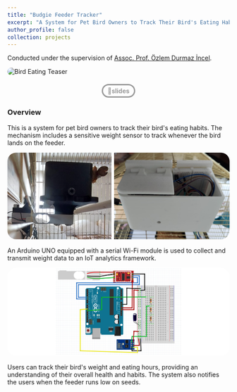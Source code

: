 ```yaml
---
title: "Budgie Feeder Tracker"
excerpt: "A System for Pet Bird Owners to Track Their Bird's Eating Habits<br/><img src='/images/Budgie Feeder Teaser.png' style='width:740px; border-radius: 20px;  margin-bottom: 24px;'>"
author_profile: false
collection: projects
---
```

Conducted under the supervision of [Assoc. Prof. Özlem Durmaz İncel](https://www.cmpe.boun.edu.tr/people/ozlem.durmaz).

<!-- MAIN SVG -->
<img src="/images/Bird Eating SVG.svg" alt="Bird Eating Teaser" style="border-radius: 20px; width: 760px;">

<!-- BUTTONS -->
<div style="text-align: center; margin: 20px 0;"> <!-- Added margin for spacing -->
  <a href="https://www.dropbox.com/scl/fi/i0u9iksveo8q4swbrdk9w/Budgie-Feeder-Tracker-Slides.pptx?rlkey=19psfptj6hk9bp01097sh7dv0&st=kv287fl5&dl=0" style="text-decoration: none; background-color: transparent; color: #999999; padding: 4px 10px; border-radius: 25px; text-align: center; display: inline-flex; align-items: center; justify-content: center; border: 3px solid #999999; transition: 0.1s; font-size: 14px; font-weight: bold;" onmouseover="this.style.color='#333333'; this.style.borderColor='#333333';" onmouseout="this.style.color='#999999'; this.style.borderColor='#999999';">📰slides</a>
</div>

### Overview

This is a system for pet bird owners to track their bird's eating habits. The mechanism includes a sensitive weight sensor to track whenever the bird lands on the feeder.

<!-- COMPLEMENTARY IMAGE #1 -->
<img src="/images/Budgie Feeder System.png" alt="Budgie Feeder System" style="border-radius: 20px; width: 760px;">

An Arduino UNO equipped with a serial Wi-Fi module is used to collect and transmit weight data to an IoT analytics framework.

<!-- COMPLEMENTARY IMAGE #1 -->
<img src="/images/Budgie Feeder Circuit Design.png" alt="Budgie Feeder System" style="border-radius: 20px; width: 760px;">

Users can track their bird's weight and eating hours, providing an understanding of their overall health and habits. The system also notifies the users when the feeder runs low on seeds.


